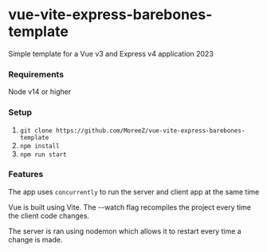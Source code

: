 # vue-vite-express-barebones-template
Simple template for a Vue v3 and Express v4 application 2023

### Requirements

Node v14 or higher

### Setup

1. `git clone https://github.com/MoreeZ/vue-vite-express-barebones-template`
2. `npm install`
3. `npm run start`

### Features

The app uses `concurrently` to run the server and client app at the same time

Vue is built using Vite. The --watch flag recompiles the project every time the client code changes.

The server is ran using nodemon which allows it to restart every time a change is made.
